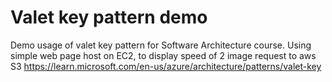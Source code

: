 # Valet key pattern demo
Demo usage of valet key pattern for Software Architecture course.
Using simple web page host on EC2, to display speed of 2 image request to aws S3
https://learn.microsoft.com/en-us/azure/architecture/patterns/valet-key


